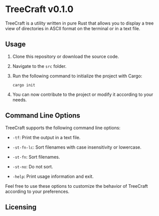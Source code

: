 # TreeCraft v0.1.0

TreeCraft is a utility written in pure Rust that allows you to display a tree view of directories in ASCII format on the terminal or in a text file.

## Usage

1. Clone this repository or download the source code.

2. Navigate to the `src` folder.

3. Run the following command to initialize the project with Cargo:

   ```
   cargo init
   ```

4. You can now contribute to the project or modify it according to your needs.

## Command Line Options

TreeCraft supports the following command line options:

- `-tf`: Print the output in a text file.

- `-st-fn-lc`: Sort filenames with case insensitivity or lowercase.

- `-st-fn`: Sort filenames.

- `-st-no`: Do not sort.

- `-help`: Print usage information and exit.

Feel free to use these options to customize the behavior of TreeCraft according to your preferences.

## Licensing

TreeCraft is released under the [MIT License](LICENSE). You are free to use, modify, and distribute this software in accordance with the terms of the license.